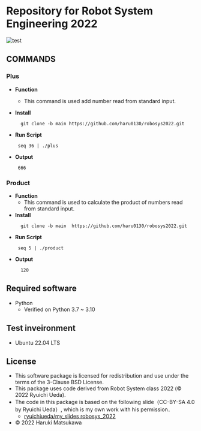 # **Repository for Robot System Engineering 2022**
 ![test](https://github.com/haru0130/robosys2022/actions/workflows/test.yml/badge.svg)

## **COMMANDS**
### **Plus** 


* **Function**

  * This command is used add number read from standard input.
* **Install**
  ``` 
    git clone -b main https://github.com/haru0130/robosys2022.git
    ```
*  **Run Script**
     ``` 
      seq 36 | ./plus
      ```
* **Output**
   ``` 
    666
    ```
### **Product**
* **Function**
  * This command is used to calculate the product of numbers read from standard input.
* **Install**
  ``` 
    git clone -b main  https://github.com/haru0130/robosys2022.git
    ```
*  **Run Script**
     ``` 
      seq 5 | ./product
      ```
* **Output**
    ``` 
      120
    ```







## Required software



 * Python 
   * Verified on Python 3.7 ~ 3.10

## Test inveironment


 * Ubuntu 22.04 LTS

## License


* This software package is licensed for redistribution and use under the terms of the 3-Clause BSD License.
* This package uses code derived from Robot System class 2022 (© 2022 Ryuichi Ueda).
* The code in this package is based on the following slide（CC-BY-SA 4.0 by Ryuichi Ueda）, which is my own work with his permission．
    * [ryuichiueda/my_slides robosys_2022][def]
* © 2022 Haruki Matsukawa

[def]: https://github.com/ryuichiueda/my_slides/tree/master/robosys_2022